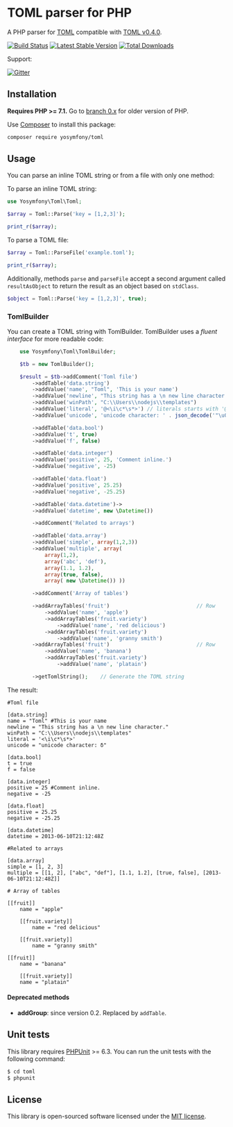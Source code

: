 TOML parser for PHP
===================

A PHP parser for [TOML](https://github.com/toml-lang/toml) compatible with [TOML v0.4.0](https://github.com/toml-lang/toml/releases/tag/v0.4.0).

[![Build Status](https://travis-ci.org/yosymfony/toml.png?branch=master)](https://travis-ci.org/yosymfony/toml)
[![Latest Stable Version](https://poser.pugx.org/yosymfony/toml/v/stable.png)](https://packagist.org/packages/yosymfony/toml)
[![Total Downloads](https://poser.pugx.org/yosymfony/toml/downloads.png)](https://packagist.org/packages/yosymfony/toml)

Support:

[![Gitter](https://badges.gitter.im/Join%20Chat.svg)](https://gitter.im/yosymfony/Toml?utm_source=badge&utm_medium=badge&utm_campaign=pr-badge)

Installation
------------
**Requires PHP >= 7.1.** Go to [branch 0.x](https://github.com/yosymfony/Toml/tree/0.x) for older version of PHP.

Use [Composer](http://getcomposer.org/) to install this package:

```bash
composer require yosymfony/toml
```

Usage
-----
You can parse an inline TOML string or from a file with only one method:

To parse an inline TOML string:

```php
use Yosymfony\Toml\Toml;

$array = Toml::Parse('key = [1,2,3]');

print_r($array);
```

To parse a TOML file:

```php
$array = Toml::ParseFile('example.toml');

print_r($array);
```

Additionally, methods `parse` and `parseFile` accept a second argument called
`resultAsObject` to return the result as an object based on `stdClass`.

```php
$object = Toml::Parse('key = [1,2,3]', true);
```

### TomlBuilder
You can create a TOML string with TomlBuilder. TomlBuilder uses a *fluent interface* for more readable code:

```php
    use Yosymfony\Toml\TomlBuilder;

    $tb = new TomlBuilder();

    $result = $tb->addComment('Toml file')
        ->addTable('data.string')
        ->addValue('name', "Toml", 'This is your name')
        ->addValue('newline', "This string has a \n new line character.")
        ->addValue('winPath', "C:\\Users\\nodejs\\templates")
        ->addValue('literal', '@<\i\c*\s*>') // literals starts with '@'.
        ->addValue('unicode', 'unicode character: ' . json_decode('"\u03B4"'))

        ->addTable('data.bool')
        ->addValue('t', true)
        ->addValue('f', false)

        ->addTable('data.integer')
        ->addValue('positive', 25, 'Comment inline.')
        ->addValue('negative', -25)

        ->addTable('data.float')
        ->addValue('positive', 25.25)
        ->addValue('negative', -25.25)

        ->addTable('data.datetime')->
        ->addValue('datetime', new \Datetime())

        ->addComment('Related to arrays')

        ->addTable('data.array')
        ->addValue('simple', array(1,2,3))
        ->addValue('multiple', array(
            array(1,2),
            array('abc', 'def'),
            array(1.1, 1.2),
            array(true, false),
            array( new \Datetime()) ))

        ->addComment('Array of tables')

        ->addArrayTables('fruit')                            // Row
            ->addValue('name', 'apple')
            ->addArrayTables('fruit.variety')
                ->addValue('name', 'red delicious')
            ->addArrayTables('fruit.variety')
                ->addValue('name', 'granny smith')
        ->addArrayTables('fruit')                            // Row
            ->addValue('name', 'banana')
            ->addArrayTables('fruit.variety')
                ->addValue('name', 'platain')

        ->getTomlString();    // Generate the TOML string
```
The result:

    #Toml file

    [data.string]
    name = "Toml" #This is your name
    newline = "This string has a \n new line character."
    winPath = "C:\\Users\\nodejs\\templates"
    literal = '<\i\c*\s*>'
    unicode = "unicode character: δ"

    [data.bool]
    t = true
    f = false

    [data.integer]
    positive = 25 #Comment inline.
    negative = -25

    [data.float]
    positive = 25.25
    negative = -25.25

    [data.datetime]
    datetime = 2013-06-10T21:12:48Z

    #Related to arrays

    [data.array]
    simple = [1, 2, 3]
    multiple = [[1, 2], ["abc", "def"], [1.1, 1.2], [true, false], [2013-06-10T21:12:48Z]]

    # Array of tables

    [[fruit]]
        name = "apple"

        [[fruit.variety]]
            name = "red delicious"

        [[fruit.variety]]
            name = "granny smith"

    [[fruit]]
        name = "banana"

        [[fruit.variety]]
        name = "platain"

#### Deprecated methods

* **addGroup**: since version 0.2. Replaced by `addTable`.

Unit tests
----------
This library requires [PHPUnit](https://phpunit.de/) >= 6.3.
You can run the unit tests with the following command:

```bash
$ cd toml
$ phpunit
```

## License

This library is open-sourced software licensed under the
[MIT license](http://opensource.org/licenses/MIT).
